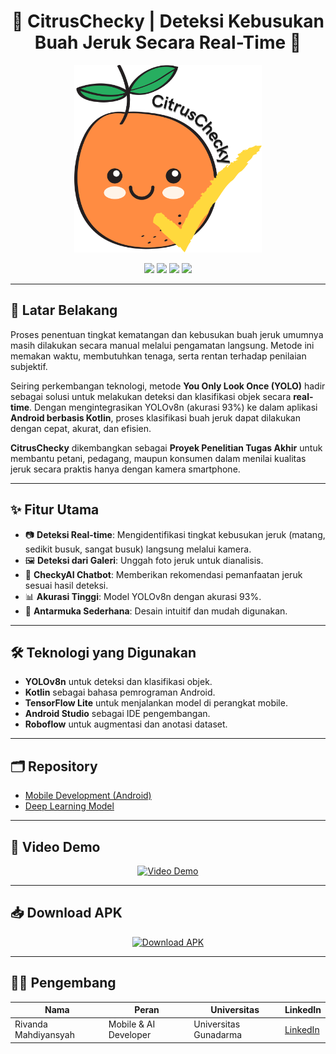 <h1 align="center">🍊 CitrusChecky | Deteksi Kebusukan Buah Jeruk Secara Real-Time 🍊</h1>  
<p align="center">
  <img src="https://github.com/CitrusChecky/.github/blob/main/Profile/logo%20citrus%20checky.png" alt="CitrusChecky Logo" width="300" height="300">
</p>

<p align="center">
  <img src="https://img.shields.io/badge/Platform-Android-green?style=for-the-badge&logo=android" />
  <img src="https://img.shields.io/badge/Model-YOLOv8n-blue?style=for-the-badge" />
  <img src="https://img.shields.io/badge/Akurasi-93%25-orange?style=for-the-badge" />
  <img src="https://img.shields.io/badge/Lisensi-MIT-lightgrey?style=for-the-badge" />
</p>

---

## 📜 Latar Belakang
Proses penentuan tingkat kematangan dan kebusukan buah jeruk umumnya masih dilakukan secara manual melalui pengamatan langsung. Metode ini memakan waktu, membutuhkan tenaga, serta rentan terhadap penilaian subjektif.

Seiring perkembangan teknologi, metode **You Only Look Once (YOLO)** hadir sebagai solusi untuk melakukan deteksi dan klasifikasi objek secara **real-time**. Dengan mengintegrasikan YOLOv8n (akurasi 93%) ke dalam aplikasi **Android berbasis Kotlin**, proses klasifikasi buah jeruk dapat dilakukan dengan cepat, akurat, dan efisien.

**CitrusChecky** dikembangkan sebagai **Proyek Penelitian Tugas Akhir** untuk membantu petani, pedagang, maupun konsumen dalam menilai kualitas jeruk secara praktis hanya dengan kamera smartphone.

---

## ✨ Fitur Utama
- 📷 **Deteksi Real-time**: Mengidentifikasi tingkat kebusukan jeruk (matang, sedikit busuk, sangat busuk) langsung melalui kamera.
- 🖼 **Deteksi dari Galeri**: Unggah foto jeruk untuk dianalisis.
- 🤖 **CheckyAI Chatbot**: Memberikan rekomendasi pemanfaatan jeruk sesuai hasil deteksi.
- 📊 **Akurasi Tinggi**: Model YOLOv8n dengan akurasi 93%.
- 📱 **Antarmuka Sederhana**: Desain intuitif dan mudah digunakan.

---

## 🛠 Teknologi yang Digunakan
- **YOLOv8n** untuk deteksi dan klasifikasi objek.
- **Kotlin** sebagai bahasa pemrograman Android.
- **TensorFlow Lite** untuk menjalankan model di perangkat mobile.
- **Android Studio** sebagai IDE pengembangan.
- **Roboflow** untuk augmentasi dan anotasi dataset.

---

## 🗂 Repository
- [Mobile Development (Android)](https://github.com/CitrusChecky/CitrusChecky-MobileDevelopment)
- [Deep Learning Model](https://github.com/CitrusChecky/CitrusChecky-MODEL)

---

## 🎥 Video Demo  
<p align="center">
  <a href="https://youtube.com/shorts/9_WFHuoTwNk">
    <img src="https://i.ytimg.com/vi/9_WFHuoTwNk/oar2.jpg?sqp=-oaymwEoCJUDENAFSFqQAgHyq4qpAxcIARUAAIhC2AEB4gEKCBgQAhgGOAFAAQ==&rs=AOn4CLDsO1kg4jSfR_AC_unKHgBBosYpgA" alt="Video Demo">
  </a>
</p>

---

## 📥 Download APK  
<p align="center">
  <a href="https://github.com/CitrusChecky/CitrusChecky-MobileDevelopment/blob/main/CitrusChecky.apk">
    <img src="https://img.shields.io/badge/⬇_Download%20APK-orange?style=for-the-badge&logo=android" alt="Download APK">
  </a>
</p>

---

## 👨‍💻 Pengembang

| Nama                 | Peran                | Universitas             | LinkedIn |
|----------------------|----------------------|-------------------------|----------|
| Rivanda Mahdiyansyah | Mobile & AI Developer| Universitas Gunadarma   | [LinkedIn](https://www.linkedin.com/in/rivandasyah/) |


